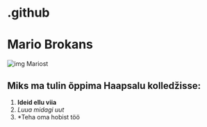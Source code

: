 # .github

# Mario Brokans
![img Mariost](https://media.licdn.com/dms/image/D4D03AQG58lyFy_e2rQ/profile-displayphoto-shrink_200_200/0/1671782651233?e=2147483647&v=beta&t=_zZdotN71P41KOexQiADBkTEyVkRweG3sOxAs2lNZ1Q)
## Miks ma tulin õppima Haapsalu kolledžisse:
1. **Ideid ellu viia**
2.  *Luua midagi uut*
3.  *Teha oma hobist töö
